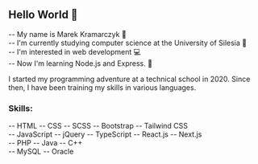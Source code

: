 ## Hello World :wave:
-- My name is Marek Kramarczyk :pencil: <br>
-- I'm currently studying computer science at the University of Silesia 📖<br>
-- I'm interested in web development :computer: <br>
-- Now I'm learning Node.js and Express. :blue_book: <br>

I started my programming adventure at a technical school in 2020. Since then, I have been training my skills in various languages.

### Skills:
-- HTML -- CSS -- SCSS -- Bootstrap -- Tailwind CSS  <br>
-- JavaScript -- jQuery -- TypeScript -- React.js -- Next.js <br>
-- PHP -- Java -- C++ <br>
-- MySQL -- Oracle <br>

